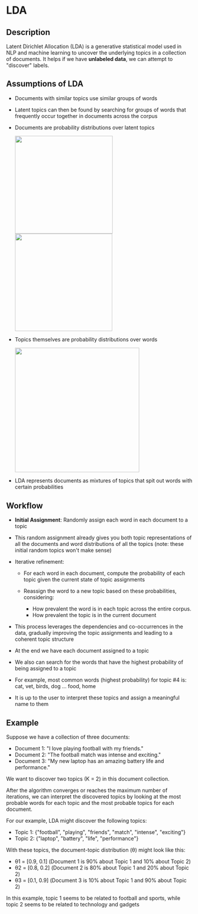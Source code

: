 # LDA

## Description

Latent Dirichlet Allocation (LDA) is a generative statistical model used in NLP and machine learning to uncover the underlying topics in a collection of documents. It helps if we have **unlabeled data**, we can attempt to "discover" labels.

## Assumptions of LDA

- Documents with similar topics use similar groups of words
- Latent topics can then be found by searching for groups of words that frequently occur together in documents across the corpus
- Documents are probability distributions over latent topics

  <img src="image2.jpg" style="width:2.75006in" />

  <img src="image1.jpg" style="width:2.74655in" />

- Topics themselves are probability distributions over words

  <img src="image3.jpg" style="width:3.49953in" />

- LDA represents documents as mixtures of topics that spit out words with certain probabilities

## Workflow

- **Initial Assignment**: Randomly assign each word in each document to a topic
- This random assignment already gives you both topic representations of all the documents and word distributions of all the topics (note: these initial random topics won't make sense)
- Iterative refinement:

   - For each word in each document, compute the probability of each topic given the current state of topic assignments
   - Reassign the word to a new topic based on these probabilities, considering:

      - How prevalent the word is in each topic across the entire corpus.
      - How prevalent the topic is in the current document

- This process leverages the dependencies and co-occurrences in the data, gradually improving the topic assignments and leading to a coherent topic structure
- At the end we have each document assigned to a topic
- We also can search for the words that have the highest probability of being assigned to a topic
- For example, most common words (highest probability) for topic \#4 is: cat, vet, birds, dog ... food, home
- It is up to the user to interpret these topics and assign a meaningful name to them

## Example

Suppose we have a collection of three documents:

- Document 1: "I love playing football with my friends."
- Document 2: "The football match was intense and exciting."
- Document 3: "My new laptop has an amazing battery life and performance."

We want to discover two topics (K = 2) in this document collection.

After the algorithm converges or reaches the maximum number of iterations, we can interpret the discovered topics by looking at the most probable words for each topic and the most probable topics for each document.

For our example, LDA might discover the following topics:

- Topic 1: {"football", "playing", "friends", "match", "intense", "exciting"}
- Topic 2: {"laptop", "battery", "life", "performance"}

With these topics, the document-topic distribution (θ) might look like this:

- θ1 = \[0.9, 0.1\] (Document 1 is 90% about Topic 1 and 10% about Topic 2)
- θ2 = \[0.8, 0.2\] (Document 2 is 80% about Topic 1 and 20% about Topic 2)
- θ3 = \[0.1, 0.9\] (Document 3 is 10% about Topic 1 and 90% about Topic 2)

In this example, topic 1 seems to be related to football and sports, while topic 2 seems to be related to technology and gadgets
